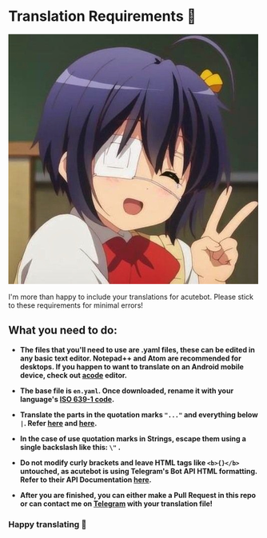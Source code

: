 # Translation Requirements 📝

![image](.assets/6bc76f5d97402f5be1d24d0d9ec1dc0c-01.jpeg)

 I'm more than happy to include your translations for acutebot. Please stick to these requirements for minimal errors!

## What you need to do:

- **The files that you'll need to use are .yaml files, these can be edited in any basic text editor. Notepad++ and Atom are recommended for desktops. If you happen to want to translate on an Android mobile device, check out [acode](https://play.google.com/store/apps/details?id=com.foxdebug.acodefree) editor.**

- **The base file is `en.yaml`. Once downloaded, rename it with your language's [ISO 639-1 code](https://en.wikipedia.org/wiki/List_of_ISO_639-1_codes).**

- **Translate the parts in the quotation marks `"..."` and everything below `|`. Refer [here](https://github.com/starry69/acutebot-translations/blob/f0d71ff2e71a8272357c0207b6223e0a24161798/Strings/en.yaml#L199) and [here](https://github.com/starry69/acutebot-translations/blob/f0d71ff2e71a8272357c0207b6223e0a24161798/Strings/en.yaml#L92).**

- **In the case of use quotation marks in Strings, escape them using a single backslash like this: `\"` .**

- **Do not modify curly brackets and leave HTML tags like `<b>{}</b>` untouched, as acutebot is using Telegram's Bot API HTML formatting. Refer to their API Documentation [here](https://core.telegram.org/bots/api#html-style).**

- **After you are finished, you can either make a Pull Request in this repo or can contact me on [Telegram](https://t.me/starryboi) with your translation file!**

<!-- > Why am I not using Crowdin or POEditor for this? -->

### Happy translating 🎉
